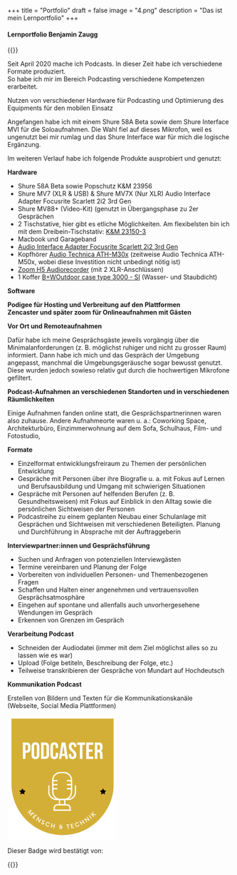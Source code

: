 +++
title = "Portfolio"
draft = false
image = "4.png"
description = "Das ist mein Lernportfolio"
+++
#### Lernportfolio Benjamin Zaugg

{{<box title="Podcaster">}}

Seit April 2020 mache ich Podcasts. In dieser Zeit habe ich verschiedene Formate produziert.  \
So habe ich mir im Bereich Podcasting verschiedene Kompetenzen erarbeitet.  

Nutzen von verschiedener Hardware für Podcasting und Optimierung des Equipments für den mobilen Einsatz 

Angefangen habe ich mit einem Shure 58A Beta sowie dem Shure Interface MVI für die Soloaufnahmen. Die Wahl fiel auf dieses Mikrofon, weil es ungenutzt bei mir rumlag und das Shure Interface war für mich die logische Ergänzung.  

Im weiteren Verlauf habe ich folgende Produkte ausprobiert und genutzt:  

**Hardware** 

* Shure 58A Beta sowie Popschutz K&M 23956 
* Shure MV7 (XLR & USB) & Shure MV7X (Nur XLR) Audio Interface Adapter Focusrite Scarlett 2i2 3rd Gen 
* Shure MV88+ (Video-Kit) (genutzt in Übergangsphase zu 2er Gesprächen 
* 2 Tischstative, hier gibt es etliche Möglichkeiten. Am flexibelsten bin ich mit dem Dreibein-Tischstativ: [K&M 23150-3](https://www.bensblog.ch/podcast/*%20**K&M%2023150-3**) 
* Macbook und Garageband 
* [Audio Interface Adapter Focusrite Scarlett 2i2 3rd Gen](https://focusrite.com/de/news/introducing-scarlett-3rd-gen) 
* Kopfhörer [Audio Technica ATH-M30x](https://www.galaxus.ch/en/s1/product/audio-technica-ath-m30x-headphones-3827638?supplier=406802) (zeitweise Audio Technica ATH-M50x, wobei diese Investition nicht unbedingt nötig ist) 
* [Zoom H5 Audiorecorder](https://www.galaxus.ch/en/s1/product/zoom-h5-handheld-audio-recorders-2752880?isSecondHand=true&shid=859802&gclid=CjwKCAjwzY2bBhB6EiwAPpUpZva_CiUtftB2qvH0eGWExtafrxemnRR1wxK7CtvZ_OIL05-MDwEjcxoC9rMQAvD_BwE&gclsrc=aw.ds) (mit 2 XLR-Anschlüssen) 
* 1 Koffer [B+WOutdoor case type 3000 - SI](https://www.galaxus.ch/en/s1/product/bw-outdoor-case-type-3000-si-suitcase-camera-bag-7105761?supplier=406802) (Wasser- und Staubdicht)

**Software**

**Podigee für Hosting und Verbreitung auf den Plattformen** \
**Zencaster und später zoom für Onlineaufnahmen mit Gästen** 

**Vor Ort und Remoteaufnahmen**  

Dafür habe ich meine Gesprächsgäste jeweils vorgängig über die Minimalanforderungen (z. B. möglichst ruhiger und nicht zu grosser Raum) informiert. Dann habe ich mich und das Gespräch der Umgebung angepasst, manchmal die Umgebungsgeräusche sogar bewusst genutzt. Diese wurden jedoch sowieso relativ gut durch die hochwertigen Mikrofone gefiltert.  

**Podcast-Aufnahmen an verschiedenen Standorten und in verschiedenen Räumlichkeiten** 

Einige Aufnahmen fanden online statt, die Gesprächspartnerinnen waren also zuhause. Andere Aufnahmeorte waren u. a.: Coworking Space, Architekturbüro, Einzimmerwohnung auf dem Sofa, Schulhaus, Film- und Fotostudio,   

**Formate** 

* Einzelformat entwicklungsfreiraum zu Themen der persönlichen Entwicklung 
* Gespräche mit Personen über ihre Biografie u. a. mit Fokus auf Lernen und Berufsausbildung und Umgang mit schwierigen Situationen 
* Gespräche mit Personen auf helfenden Berufen (z. B. Gesundheitsweisen) mit Fokus auf Einblick in den Alltag sowie die persönlichen Sichtweisen der Personen 
* Podcastreihe zu einem geplanten Neubau einer Schulanlage mit Gesprächen und Sichtweisen mit verschiedenen Beteiligten. Planung und Durchführung in Absprache mit der Auftraggeberin 

**Interviewpartner:innen und Gesprächsführung** 

* Suchen und Anfragen von potenziellen Interviewgästen 
* Termine vereinbaren und Planung der Folge 
* Vorbereiten von individuellen Personen- und Themenbezogenen Fragen 
* Schaffen und Halten einer angenehmen und vertrauensvollen Gesprächsatmosphäre 
* Eingehen auf spontane und allenfalls auch unvorhergesehene Wendungen im Gespräch 
* Erkennen von Grenzen im Gespräch 

**Verarbeitung Podcast** 

* Schneiden der Audiodatei (immer mit dem Ziel möglichst alles so zu lassen wie es war) 
* Upload (Folge betiteln, Beschreibung der Folge, etc.) 
* Teilweise transkribieren der Gespräche von Mundart auf Hochdeutsch 

**Kommunikation Podcast** 

Erstellen von Bildern und Texten für die Kommunikationskanäle (Webseite, Social Media Plattformen) 

![](lernbadge.png)

Dieser Badge wird bestätigt von: 

{{</box>}}